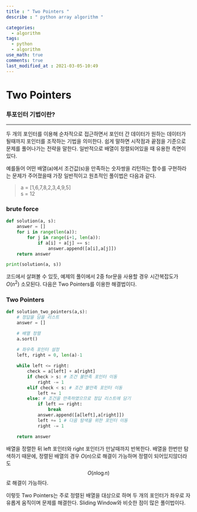 ```yaml
---
title : " Two Pointers "
describe : " python array algorithm "

categories:
  - algorithm
tags:
  - python
  - algorithm
use_math: true
comments: true
last_modified_at : 2021-03-05-10:49
---
```


Two Pointers
===

### 투포인터 기법이란?
---
 두 개의 포인터를 이용해 순차적으로 접근하면서 포인터 간 데이터가 원하는 데이터가 될때까지 포인터를 조작하는 기법을 의미한다. 쉽게 말하면 시작점과 끝점을 기준으로 문제를 풀어나가는 전략을 말한다. 일반적으로 배열이 정렬되어있을 때 유용한 측면이 있다.   


 예를들어 어떤 배열(a)에서 조건값(s)을 만족하는 숫자쌍을 리턴하는 함수를 구현하라는 문제가 주어졌을때 가장 일반적이고 원초적인 풀이법은 다음과 같다. 

> a = [1,6,7,8,2,3,4,9,5]  
> s = 12

### brute force
``` python
def solution(a, s):
    answer = []
    for i in range(len(a)):
        for j in range(i+1, len(a)):
            if a[i] + a[j] == s:
                answer.append([a[i],a[j]])
    return answer

print(solution(a, s))
```

코드에서 살펴볼 수 있듯, 예제의 풀이에서 2중 for문을 사용할 경우 시간복잡도가 $O(n^2)$ 소모된다. 다음은 Two Pointers를 이용한 해결법이다. 


### Two Pointers
``` python
def solution_two_pointers(a,s):
    # 정답을 담을 리스트
    answer = []

    # 배열 정렬
    a.sort()
    
    # 좌우측 포인터 설정
    left, right = 0, len(a)-1

    while left <= right:
        check = a[left] + a[right]
        if check > s: # 조건 불만족 포인터 이동
            right -= 1
        elif check < s: # 조건 불만족 포인터 이동
            left += 1
        else: # 조건을 만족하였으므로 정답 리스트에 담기
            if left == right:
                break
            answer.append([a[left],a[right]])
            left += 1 # 다음 탐색을 위한 포인터 이동 
            right -= 1

    return answer
```

배열을 정렬한 뒤 left 포인터와 right 포인터가 만날때까지 반복한다. 배열을 한번만 탐색하기 때문에, 정렬된 배열의 경우 $O(n)$으로 해결이 가능하며 정렬이 되어있지않더라도 $$O(n\log{}n)$$로 해결이 가능하다. 

이렇듯 Two Pointers는 주로 정렬된 배열을 대상으로 하며 두 개의 포인터가 좌우로 자유롭게 움직이며 문제를 해결한다. Sliding Window와 비슷한 점이 많은 풀이법이다. 

